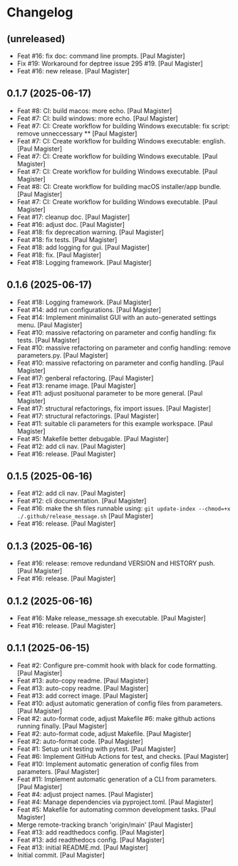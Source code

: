 Changelog
=========


(unreleased)
------------
- Feat #16: fix doc: command line prompts. [Paul Magister]
- Fix #19: Workaround for deptree issue 295 #19. [Paul Magister]
- Feat #16: new release. [Paul Magister]


0.1.7 (2025-06-17)
------------------
- Feat #8: CI: build macos: more echo. [Paul Magister]
- Feat #7: CI: build windows: more echo. [Paul Magister]
- Feat #7: CI: Create workflow for building Windows executable: fix
  script: remove unneccessary ** [Paul Magister]
- Feat #7: CI: Create workflow for building Windows executable: english.
  [Paul Magister]
- Feat #7: CI: Create workflow for building Windows executable. [Paul
  Magister]
- Feat #7: CI: Create workflow for building Windows executable. [Paul
  Magister]
- Feat #8: CI: Create workflow for building macOS installer/app bundle.
  [Paul Magister]
- Feat #7: CI: Create workflow for building Windows executable. [Paul
  Magister]
- Feat #17: cleanup doc. [Paul Magister]
- Feat #16: adjust doc. [Paul Magister]
- Feat #18: fix deprecation warning. [Paul Magister]
- Feat #18: fix tests. [Paul Magister]
- Feat #18: add logging for gui. [Paul Magister]
- Feat #18: fix. [Paul Magister]
- Feat #18: Logging framework. [Paul Magister]


0.1.6 (2025-06-17)
------------------
- Feat #18: Logging framework. [Paul Magister]
- Feat #14: add run configurations. [Paul Magister]
- Feat #14: Implement minimalist GUI with an auto-generated settings
  menu. [Paul Magister]
- Feat #10: massive refactoring on parameter and config handling: fix
  tests. [Paul Magister]
- Feat #10: massive refactoring on parameter and config handling: remove
  parameters.py. [Paul Magister]
- Feat #10: massive refactoring on parameter and config handling. [Paul
  Magister]
- Feat #17: genberal refactoring. [Paul Magister]
- Feat #13: rename image. [Paul Magister]
- Feat #11: adjust posituonal parameter to be more general. [Paul
  Magister]
- Feat #17: structural refactorings, fix import issues. [Paul Magister]
- Feat #17: structural refactorings. [Paul Magister]
- Feat #11: suitable cli parameters for this example workspace. [Paul
  Magister]
- Feat #5: Makefile better debugable. [Paul Magister]
- Feat #12: add cli nav. [Paul Magister]
- Feat #16: release. [Paul Magister]


0.1.5 (2025-06-16)
------------------
- Feat #12: add cli nav. [Paul Magister]
- Feat #12: cli documentation. [Paul Magister]
- Feat #16: make the sh files runnable using: ```git update-index
  --chmod=+x ./.github/release_message.sh``` [Paul Magister]
- Feat #16: release. [Paul Magister]


0.1.3 (2025-06-16)
------------------
- Feat #16: release: remove redundand VERSION and HISTORY push. [Paul
  Magister]
- Feat #16: release. [Paul Magister]


0.1.2 (2025-06-16)
------------------
- Feat #16: Make release_message.sh executable. [Paul Magister]
- Feat #16: release. [Paul Magister]


0.1.1 (2025-06-15)
------------------
- Feat #2: Configure pre-commit hook with black for code formatting.
  [Paul Magister]
- Feat #13: auto-copy readme. [Paul Magister]
- Feat #13: auto-copy readme. [Paul Magister]
- Feat #13: add correct image. [Paul Magister]
- Feat #10: adjust automatic generation of config files from parameters.
  [Paul Magister]
- Feat #2: auto-format code, adjust Makefile #6: make github actions
  running finally. [Paul Magister]
- Feat #2: auto-format code, adjust Makefile. [Paul Magister]
- Feat #2: auto-format code. [Paul Magister]
- Feat #1: Setup unit testing with pytest. [Paul Magister]
- Feat #6: Implement GitHub Actions for test, and checks. [Paul
  Magister]
- Feat #10: Implement automatic generation of config files from
  parameters. [Paul Magister]
- Feat #11: Implement automatic generation of a CLI from parameters.
  [Paul Magister]
- Feat #4: adjust project names. [Paul Magister]
- Feat #4: Manage dependencies via pyproject.toml. [Paul Magister]
- Feat #5: Makefile for automating common development tasks. [Paul
  Magister]
- Merge remote-tracking branch 'origin/main' [Paul Magister]
- Feat #13: add readthedocs config. [Paul Magister]
- Feat #13: add readthedocs config. [Paul Magister]
- Feat #13: initial README.md. [Paul Magister]
- Initial commit. [Paul Magister]


